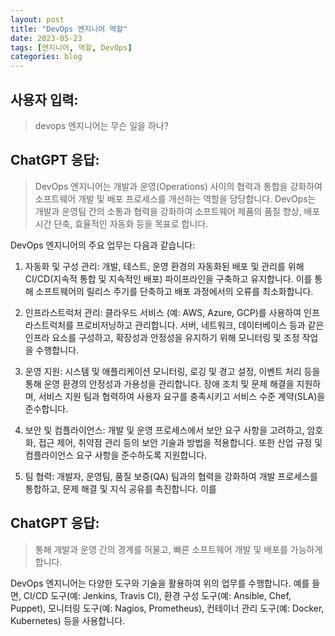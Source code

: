 ```yaml
---
layout: post
title: "DevOps 엔지니어 역할"
date: 2023-05-23
tags: [엔지니어, 역할, DevOps]
categories: blog
---
```


## 사용자 입력:
> devops 엔지니어는 무슨 일을 하나?

## ChatGPT 응답:
> DevOps 엔지니어는 개발과 운영(Operations) 사이의 협력과 통합을 강화하여 소프트웨어 개발 및 배포 프로세스를 개선하는 역할을 담당합니다. DevOps는 개발과 운영팀 간의 소통과 협력을 강화하여 소프트웨어 제품의 품질 향상, 배포 시간 단축, 효율적인 자동화 등을 목표로 합니다.

DevOps 엔지니어의 주요 업무는 다음과 같습니다:

1. 자동화 및 구성 관리: 개발, 테스트, 운영 환경의 자동화된 배포 및 관리를 위해 CI/CD(지속적 통합 및 지속적인 배포) 파이프라인을 구축하고 유지합니다. 이를 통해 소프트웨어의 릴리스 주기를 단축하고 배포 과정에서의 오류를 최소화합니다.

2. 인프라스트럭처 관리: 클라우드 서비스 (예: AWS, Azure, GCP)를 사용하여 인프라스트럭처를 프로비저닝하고 관리합니다. 서버, 네트워크, 데이터베이스 등과 같은 인프라 요소를 구성하고, 확장성과 안정성을 유지하기 위해 모니터링 및 조정 작업을 수행합니다.

3. 운영 지원: 시스템 및 애플리케이션 모니터링, 로깅 및 경고 설정, 이벤트 처리 등을 통해 운영 환경의 안정성과 가용성을 관리합니다. 장애 조치 및 문제 해결을 지원하며, 서비스 지원 팀과 협력하여 사용자 요구를 충족시키고 서비스 수준 계약(SLA)을 준수합니다.

4. 보안 및 컴플라이언스: 개발 및 운영 프로세스에서 보안 요구 사항을 고려하고, 암호화, 접근 제어, 취약점 관리 등의 보안 기술과 방법을 적용합니다. 또한 산업 규정 및 컴플라이언스 요구 사항을 준수하도록 지원합니다.

5. 팀 협력: 개발자, 운영팀, 품질 보증(QA) 팀과의 협력을 강화하여 개발 프로세스를 통합하고, 문제 해결 및 지식 공유를 촉진합니다. 이를

## ChatGPT 응답:
>  통해 개발과 운영 간의 경계를 허물고, 빠른 소프트웨어 개발 및 배포를 가능하게 합니다.

DevOps 엔지니어는 다양한 도구와 기술을 활용하여 위의 업무를 수행합니다. 예를 들면, CI/CD 도구(예: Jenkins, Travis CI), 환경 구성 도구(예: Ansible, Chef, Puppet), 모니터링 도구(예: Nagios, Prometheus), 컨테이너 관리 도구(예: Docker, Kubernetes) 등을 사용합니다.

